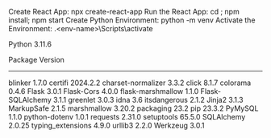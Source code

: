 <!-- Commands -->
Create React App: npx create-react-app <project-name>
Run the React App: cd <project-name>; npm install; npm start
Create Python Environment: python -m venv <env-name>
Activate the Environment: .\<env-name>\Scripts\activate

Python 3.11.6

Package            Version
------------------ --------
blinker            1.7.0
certifi            2024.2.2
charset-normalizer 3.3.2
click              8.1.7
colorama           0.4.6
Flask              3.0.1
Flask-Cors         4.0.0
flask-marshmallow  1.1.0
Flask-SQLAlchemy   3.1.1
greenlet           3.0.3
idna               3.6
itsdangerous       2.1.2
Jinja2             3.1.3
MarkupSafe         2.1.5
marshmallow        3.20.2
packaging          23.2
pip                23.3.2
PyMySQL            1.1.0
python-dotenv      1.0.1
requests           2.31.0
setuptools         65.5.0
SQLAlchemy         2.0.25
typing_extensions  4.9.0
urllib3            2.2.0
Werkzeug           3.0.1